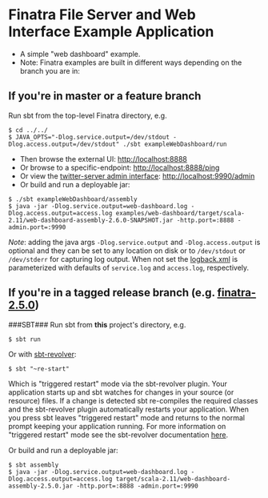 # Finatra File Server and Web Interface Example Application

* A simple "web dashboard" example.
* Note: Finatra examples are built in different ways depending on the branch you are in:

If you're in master or a feature branch
----------------------------------------------------------
Run sbt from the top-level Finatra directory, e.g.
```
$ cd ../../
$ JAVA_OPTS="-Dlog.service.output=/dev/stdout -Dlog.access.output=/dev/stdout" ./sbt exampleWebDashboard/run
```

* Then browse the external UI: [http://localhost:8888](http://localhost:8888)
* Or browse to a specific-endpoint: [http://localhost:8888/ping](http://localhost:8888/ping)
* Or view the [twitter-server admin interface](https://twitter.github.io/twitter-server/Features.html#admin-http-interface): [http://localhost:9990/admin](http://localhost:9990/admin)
* Or build and run a deployable jar:
```
$ ./sbt exampleWebDashboard/assembly
$ java -jar -Dlog.service.output=web-dashboard.log -Dlog.access.output=access.log examples/web-dashboard/target/scala-2.11/web-dashboard-assembly-2.6.0-SNAPSHOT.jar -http.port=:8888 -admin.port=:9990
```
*Note*: adding the java args `-Dlog.service.output` and `-Dlog.access.output` is optional and they can be set to any location on disk or to `/dev/stdout` or `/dev/stderr` for capturing log output. When not set the [logback.xml](./src/main/resources/logback.xml) is parameterized with defaults of `service.log` and `access.log`, respectively.

If you're in a tagged release branch (e.g. [finatra-2.5.0](https://github.com/twitter/finatra/tree/finatra-2.5.0))
----------------------------------------------------------
###SBT###
Run sbt from **this** project's directory, e.g.
```
$ sbt run
```
Or with [sbt-revolver](https://github.com/spray/sbt-revolver):
```
$ sbt "~re-start"
```
Which is "triggered restart" mode via the sbt-revolver plugin. Your application starts up and sbt watches for changes in your source (or resource) files.
If a change is detected sbt re-compiles the required classes and the sbt-revolver plugin automatically restarts your application.
When you press <ENTER> sbt leaves "triggered restart" mode and returns to the normal prompt keeping your application running.
For more information on "triggered restart" mode see the sbt-revolver documentation [here](https://github.com/spray/sbt-revolver/blob/master/README.md#triggered-restart).

Or build and run a deployable jar:
```
$ sbt assembly
$ java -jar -Dlog.service.output=web-dashboard.log -Dlog.access.output=access.log target/scala-2.11/web-dashboard-assembly-2.5.0.jar -http.port=:8888 -admin.port=:9990
```
